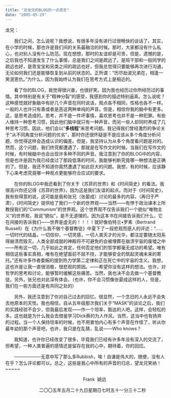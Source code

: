 ```yaml
---
title: "对龙兄的BLOG的一点感言"
date: "2005-05-29"
---
```


龙兄：

       我们之间，怎么说呢？我想说，有很多年没有进行过很畅快的谈话了。其实，在小学的时候，那也许是我们间的关系最融洽的时候。那时，大家都没有什么私心，也对别人没有什么防范。现在想想，那时的友谊却是可贵，但是，遗憾的是，之后我也不知道发生了什么事情，总是我们之间是疏远了。是班干部和一般同学的疏远也好，是乖宝宝和另类之间的疏远也好，但我总觉得只要能够再次进行沟通，无论如何我们还是能够恢复到从前的状态的。正所谓：“历尽劫波兄弟在，相逢一笑泯恩仇。”为什么，因为我始终认为我们在思考方式上是相近的。

       看了你的BLOG，我觉得很兴奋，也很好笑。因为我也经历过你所经历过的事情。其中特别是有关于“精神分裂”的感受，我感到你的描述特别逼真。怎么说呢？这种感觉就好象脑中有好几个声音在同时说话，观点各不相同，性格也各不一样。一般的人也许只有善或者是恶这两种单纯的声音。但是，相信你我的脑中有更多。这，是思考造成的。思考，并不是一件坏事情，喜欢思考也并不是一种犯罪。有些人维持一种思考习惯，因此他们脑中就只有一种声音，而另一些人却同时养成了几种思考习惯。因此，他们会以“**多线程**”来思考问题。我记得我们曾经激烈的争论关于“从不同角度分析问题的优劣”，那时你还很怀疑是不是应该从多个角度分析问题，你觉得这样会造成认识的偏差。但是，我坚持认为从多个角度看问题是对的。然而，这个问题，我们终究都遭遇了，那就是在写作文的时候。当我们在写作文的时候，有时候脑中也会出现许多种不同的声音。我注意到了你的BLOG中的内容，但是也许是因为我已经度过了那段低落的时间，我能够判断究竟哪一种想法是正确的了。但是，我还不知道你竟然遭遇了如此巨大的问题。我想，有的时候，应该静下心来考虑究竟哪一种观点更能够符合应试的要求。

       在你的BLOG中我还看到了你关于《苏菲的世界》和《时间简史》的看法。我很高兴你还记得《苏菲的世界》，因为这是我们友谊的起点。而对于《时间简史》，我有些得意的说，这可能是我和张兄（张晏成）讨论的最多的内容。（再归于严肃），《时间简史》提供给了我们一个新的世界观——当然——有悖于政治课本上所教授我们的“Communism”的世界观。这个世界观不仅告诉我们一个貌似“唯物主义”的世界观，我说“貌似”，是不无道理的。因为这本书在间接告诉我们什么，它在间接的告诉我们——世界是虚无的！！！！就好像伯特兰•罗素（Bertrand Russell）在《为什么我不做个基督教徒》中夏下了一段悲观而感人的评述：“……一切时代的结晶，一切信仰，一切灵感，一切人类天才的光华，都注定要随太阳系得崩溃而毁灭。人类全部成就的神殿将不可避免的会被埋葬在崩溃宇宙的废墟之中——所有这一切，几乎如此之肯定，任何否定他们的哲学都毫无成功的希望。唯有相信这些事实真相，唯有在绝望面前不屈不挠，才能够安全的筑起灵魂未来的寄托。”还有许多作者委婉的提到热力学第二定律和正在死亡中的宇宙的含义。我想，这也许是让我一直很消极，很悲观的原因。——希望你没有这样的想法。也许，对哲学的思考和讨论，能够暂时缓解这些痛苦。当然，我也决不会去做一个基督教徒。另外，张兄也对此深有体会。（也许，你不会习惯像张晏成这样的人，但是，我们在一些方面还是有共同之处的）

       另外，我还注意到了你对自己过去的回忆。很显然，一个念旧的人永远不会失去他原本的天性。我也相信，自从五年级那次我们关于“MASK”的谈论之后，我们的实践经验不会少，但我最后发现——作一个坦率，豁达的人吧。这样，会轻松的多。这也就是为什么我会去借鉴学习Dick蔡的为人作风，当然，这当中也有扬弃的过程。当一个人保持坦率的时候，也不用害怕内心有多个声音在作怪了，听从你最年幼的那个声音吧，也许，我只是在乱猜，乱说——Who knows？

       我知道，也许你已经改变了很多，毕竟我们已经有许多年没有深入的交流了，但希望，一种人类普遍的感情还是留存在我的心中，期待着，你的回应。

       ——————无意中写了那么多Rubbish，唉！自谦是伟大的，随便，没有人在乎？怎么评论都可以。总之，这些是我心中所有的声音的归总，望龙兄笑纳！\~~~~~

                                                              Frank  姚远

                           二〇〇五年五月二十九日星期日七时五十一分三十二秒
